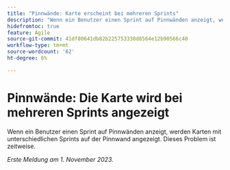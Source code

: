 ```yaml
---
title: "Pinnwände: Karte erscheint bei mehreren Sprints"
description: "Wenn ein Benutzer einen Sprint auf Pinnwänden anzeigt, werden Karten mit unterschiedlichen Sprints auf der Pinnwand angezeigt. Dieses Problem tritt zeitweise auf."
hidefromtoc: true
feature: Agile
source-git-commit: 41df80641db82b225753338d8564e12b90566c40
workflow-type: tm+mt
source-wordcount: '62'
ht-degree: 6%

---
```



# Pinnwände: Die Karte wird bei mehreren Sprints angezeigt

Wenn ein Benutzer einen Sprint auf Pinnwänden anzeigt, werden Karten mit unterschiedlichen Sprints auf der Pinnwand angezeigt. Dieses Problem ist zeitweise.

_Erste Meldung am 1. November 2023._
